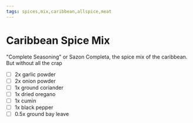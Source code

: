 ```yaml
---
tags: spices,mix,caribbean,allspice,meat
---
```


# Caribbean Spice Mix

"Complete Seasoning" or Sazon Completa, the spice mix of the caribbean. But without all the crap

- [ ] 2x garlic powder
- [ ] 2x onion powder
- [ ] 1x ground coriander
- [ ] 1x dried oregano
- [ ] 1x cumin
- [ ] 1x black pepper
- [ ] 0.5x ground bay leave 